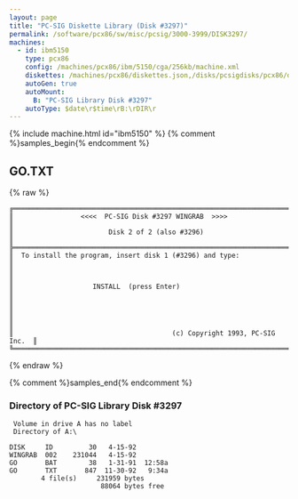 ```yaml
---
layout: page
title: "PC-SIG Diskette Library (Disk #3297)"
permalink: /software/pcx86/sw/misc/pcsig/3000-3999/DISK3297/
machines:
  - id: ibm5150
    type: pcx86
    config: /machines/pcx86/ibm/5150/cga/256kb/machine.xml
    diskettes: /machines/pcx86/diskettes.json,/disks/pcsigdisks/pcx86/diskettes.json
    autoGen: true
    autoMount:
      B: "PC-SIG Library Disk #3297"
    autoType: $date\r$time\rB:\rDIR\r
---
```


{% include machine.html id="ibm5150" %}
{% comment %}samples_begin{% endcomment %}

## GO.TXT

{% raw %}
```
╔═════════════════════════════════════════════════════════════════════════╗
║                 <<<<  PC-SIG Disk #3297 WINGRAB  >>>>                   ║
║                        Disk 2 of 2 (also #3296)                         ║
╠═════════════════════════════════════════════════════════════════════════╣
║  To install the program, insert disk 1 (#3296) and type:                ║
║                                                                         ║
║                    INSTALL  (press Enter)                               ║
║                                                                         ║
║                                                                         ║
║                                        (c) Copyright 1993, PC-SIG Inc.  ║
╚═════════════════════════════════════════════════════════════════════════╝
```
{% endraw %}

{% comment %}samples_end{% endcomment %}

### Directory of PC-SIG Library Disk #3297

     Volume in drive A has no label
     Directory of A:\

    DISK     ID         30   4-15-92
    WINGRAB  002    231044   4-15-92
    GO       BAT        38   1-31-91  12:58a
    GO       TXT       847  11-30-92   9:34a
            4 file(s)     231959 bytes
                           88064 bytes free
